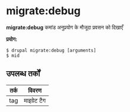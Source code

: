 # migrate:debug
**migrate:debug** कमांड अनुप्रयोग के मौजूदा प्रवसन को दिखाएँ

**प्रयोग:**
```
$ drupal migrate:debug [arguments] 
$ mid  
```

## उपलब्ध तर्कों
तर्क | विवरण
---------|-------------
tag | माइग्रेट टैग
